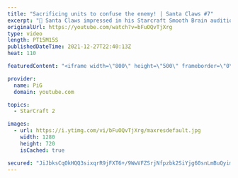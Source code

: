 ```yaml
---
title: "Sacrificing units to confuse the enemy! | Santa Claws #7"
excerpt: "🎅 Santa Claws impressed in his Starcraft Smooth Brain audition and has been granted an opportunity to be the next Smooth Brain. Will he impress or will his brain prove too wrinkled?   🎅 Santa Claws Playlist: https://www.youtube.com/playlist?list=PLFUDU8AOevUeWp37P_P5JW5JafF6mlcqh -- 🐷 Second Channel"
originalUrl: https://youtube.com/watch?v=bFuOQvTjXrg
type: video
length: PT15M15S
publishedDateTime: 2021-12-27T22:40:13Z
heat: 110

featuredContent: "<iframe width=\"800\" height=\"500\" frameborder=\"0\" src=\"https://www.youtube.com/embed/bFuOQvTjXrg\" allow=\"accelerometer; autoplay; encrypted-media; gyroscope; picture-in-picture\" allowfullscreen></iframe>"

provider:
  name: PiG
  domain: youtube.com

topics:
  - StarCraft 2

images:
  - url: https://i.ytimg.com/vi/bFuOQvTjXrg/maxresdefault.jpg
    width: 1280
    height: 720
    isCached: true

secured: "JiJbksCqOkHQQ3sixqrR9jFXT6+/9WwVFZSrjNfpzbk2SiYjg60snLmBuQyimOLxaKIRxeL6w1uklAeJ8Mb0M6fUidD9ikcfj6O7Lr7TIvGg9rHVh6gf0+oq33Z/QFrtFcSsbRxJqP1rasD7E4WsnJdsKhsFrNPRCfBVQfTtOow5q1Hk3sPVNfmxeFoo18Og9OW2NBdDOHWBE9LtM/HVWDbx54QEjPzJYi7BIr0n3xFEew/ryzdbH9bn5Nz8Pz625AS0/afngxigeCG9l04eVS97ONGZHF1Xsc+5R5n86RdUZd3mTiKzXzeUoC8Ud0pNFntS5rSiZIK4gFseuZHT5mvP6ZXP9PzobcPMN9T6GeJObc/A+DZv5D5luRmSgmxcc0rW9mSljR99TFhKnZ6ZSRgv/nOyw3Fs2gbhMU3NgpQ=;vgfSQnteR6in6VNVQdt4Lg=="
---
```


